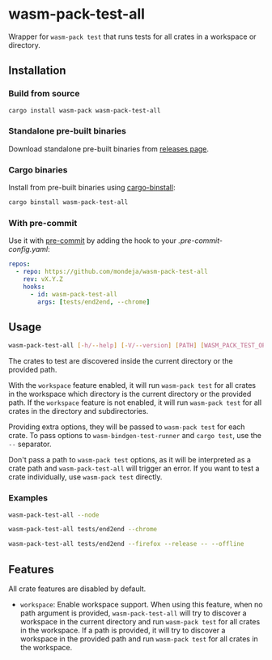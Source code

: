# wasm-pack-test-all

Wrapper for `wasm-pack test` that runs tests for all crates in a workspace or
directory.

## Installation

### Build from source

```sh
cargo install wasm-pack wasm-pack-test-all
```

### Standalone pre-built binaries

Download standalone pre-built binaries from [releases page].

### Cargo binaries

Install from pre-built binaries using [cargo-binstall]:

```sh
cargo binstall wasm-pack-test-all
```

### With pre-commit

Use it with [pre-commit] by adding the hook to your _.pre-commit-config.yaml_:

```yaml
repos:
  - repo: https://github.com/mondeja/wasm-pack-test-all
    rev: vX.Y.Z
    hooks:
      - id: wasm-pack-test-all
        args: [tests/end2end, --chrome]
```

## Usage

<!-- markdownlint-disable MD013 -->

```sh
wasm-pack-test-all [-h/--help] [-V/--version] [PATH] [WASM_PACK_TEST_OPTIONS] [-- EXTRA_OPTIONS]
```

<!-- markdownlint-enable MD013 -->

The crates to test are discovered inside the current directory or the provided
path.

With the `workspace` feature enabled, it will run `wasm-pack test` for all crates
in the workspace which directory is the current directory or the provided path.
If the `workspace` feature is not enabled, it will run `wasm-pack test` for all
crates in the directory and subdirectories.

Providing extra options, they will be passed to `wasm-pack test` for each crate.
To pass options to `wasm-bindgen-test-runner` and `cargo test`, use the `--`
separator.

Don't pass a path to `wasm-pack test` options, as it will be interpreted as a
crate path and `wasm-pack-test-all` will trigger an error. If you want to test
a crate individually, use `wasm-pack test` directly.

### Examples

```sh
wasm-pack-test-all --node
```

```sh
wasm-pack-test-all tests/end2end --chrome
```

```sh
wasm-pack-test-all tests/end2end --firefox --release -- --offline
```

## Features

All crate features are disabled by default.

- `workspace`: Enable workspace support. When using this feature, when no path
  argument is provided, `wasm-pack-test-all` will try to discover a workspace
  in the current directory and run `wasm-pack test` for all crates in the
  workspace. If a path is provided, it will try to discover a workspace in the
  provided path and run `wasm-pack test` for all crates in the workspace.

[cargo-binstall]: https://github.com/cargo-bins/cargo-binstall
[pre-commit]: https://pre-commit.com
[releases page]: https://github.com/mondeja/wasm-pack-test-all/releases
